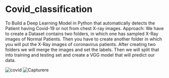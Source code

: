 # Covid_classification
To Build a Deep Learning Model in Python that automatically detects the Patient having Covid-19 or not from chest X-ray images.
Approach:
We have to create a Dataset contains two folders, in which one has sampled X-Ray images of Normal Patients.
Then you have to create another folder in which you will put the X-Ray images of coronavirus patients.
After creating two folders we will merge the images and set the labels.
Then we will split that into training and testing set and create a VGG model that will predict our data.


![covid](https://user-images.githubusercontent.com/67474853/126035088-5d2ff4fa-908b-40e8-afcd-bf5eb7e4b8d5.JPG)
![Capturere](https://user-images.githubusercontent.com/67474853/126035091-33cd5755-5838-49ec-a83d-588694290943.JPG)
